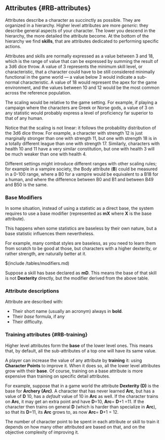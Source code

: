 ## Attributes {#RB-attributes}

Attributes describe a character as succinctly as possible. 
They are organized in a hierarchy. Higher level attributes are more *generic*:
they describe general aspects of your character. The lower you descend in the
hierarchy, the more detailed the attribute become. At the bottom of the hierarchy
we find **skills**, that are attributes dedicated to performing specific actions.

Attributes and skills are normally expressed as a value between 3 and 18, 
which is the range of value that can be expressed by summing the 
result of a 3d6 dice throw. A value of 3 represents the minimum skill 
level, or characteristic, that a character could have to be still 
considered minimally  functional in the game world — a value below 3 
would indicate a sub-normal characteristic. A value of 18 would represent 
the apex for the game environment, and the values between 10 and 12 would be 
the most common across the reference population.

The scaling would be relative to the game setting. For example, if playing 
a campaign where the characters are Greek or Norse gods, a value of 3 on any 
statistic would probably express a level of proficiency far superior to that of
any human.

Notice that the scaling is not linear: it follows the probability distribution
of the 3d6 dice throw. For example, a character with strength 12 is just marginally 
stronger than one with strength 11, but one with strength 18 is in a totally 
different league than one with strength 17. Similarly, characters with health 
10 and 11 have a very similar constitution, but one with health 3 will 
be much weaker than one with health 4.

Different settings might introduce different ranges with other scaling rules; 
for example in a vampire society, the Body attribute (**B**) could be measured 
in a 0-100 range, where a B0 for a vampire would be equivalent to a B18 for a human,
and where the difference between B0 and B1 and between B49 and B50 is the same.

### Base Modifiers

In some situation, instead of using a statistic as a direct base, 
the system requires to use a base modifier (represented as **mX** where **X** is the 
base attribute).

This happens when some  statistics are baseless by their own nature, 
but a base statistic influences them nevertheless.

For example, many combat styles are baseless, as you need to learn them from scratch to be good at those, 
but characters with a higher dexterity, or rather strength, are naturally better at it.

$(include /tables/modifiers.md)

Suppose a skill has base declared as **mD**. This means the base of that skill is not **Dexterity**
directly, but the modifier derived from the above table.

### Attribute descriptions

Attribute are described with:
* Their short name (usually an acronym) always in **bold**.
* Their *base* formula, if any
* Their difficulty.

### Training attributes {#RB-training}

Higher level attributes form the **base** of the lower level ones. This means that,
by default, all the sub-attributes of a top one will have its same value.

A player can increase the value of any attribute by **training** it:
using **Character Points** to improve it. When it does so, 
all the lower level attributes grow with their **base**. Of course, training on a
base attribute is more expensive than training on specific detail attributes.

For example, suppose that in a game world the attribute **Dexterity (D)** is the base
for **Archery (Arc)**. A character that has never learned **Arc**, but has a value of 
**D** 10, has a *default* value of 10 in **Arc** as well. If the character trains
on **Arc**, it may get an extra point and have **D**=10, **Arc**= **D**+1 =11. 
If the character then trains on general **D** (which is harder than specialize in **Arc**),
so that its **D**=11, its **Arc** grows to, as now **Arc**= **D**+1 = 12.

The number of character point to be spent in each attribute or skill to train it depends on how
many other attributed are based on that, and on the objective complexity of improving it.
